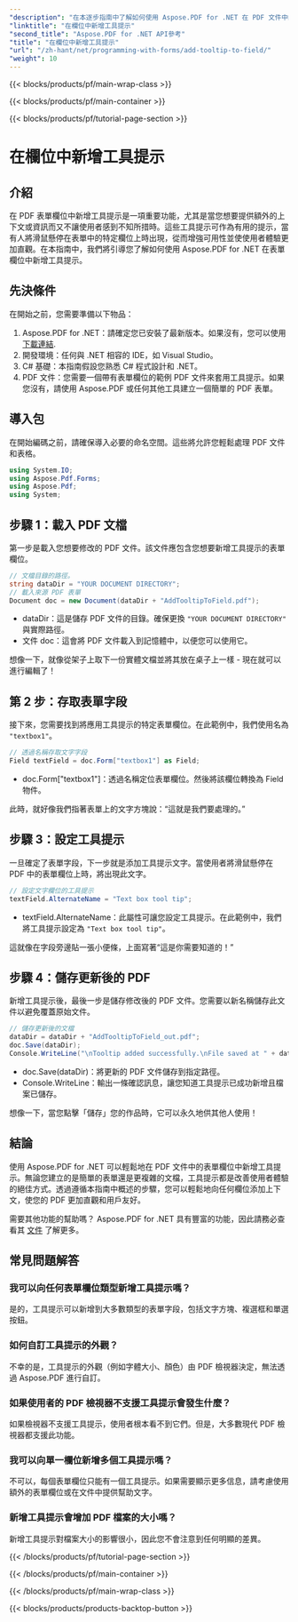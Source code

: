 ```yaml
---
"description": "在本逐步指南中了解如何使用 Aspose.PDF for .NET 在 PDF 文件中的表單欄位中新增工具提示。提高可用性和使用者體驗。"
"linktitle": "在欄位中新增工具提示"
"second_title": "Aspose.PDF for .NET API參考"
"title": "在欄位中新增工具提示"
"url": "/zh-hant/net/programming-with-forms/add-tooltip-to-field/"
"weight": 10
---
```


{{< blocks/products/pf/main-wrap-class >}}

{{< blocks/products/pf/main-container >}}

{{< blocks/products/pf/tutorial-page-section >}}

# 在欄位中新增工具提示

## 介紹

在 PDF 表單欄位中新增工具提示是一項重要功能，尤其是當您想要提供額外的上下文或資訊而又不讓使用者感到不知所措時。這些工具提示可作為有用的提示，當有人將滑鼠懸停在表單中的特定欄位上時出現，從而增強可用性並使使用者體驗更加直觀。在本指南中，我們將引導您了解如何使用 Aspose.PDF for .NET 在表單欄位中新增工具提示。

## 先決條件

在開始之前，您需要準備以下物品：

1. Aspose.PDF for .NET：請確定您已安裝了最新版本。如果沒有，您可以使用 [下載連結](https://releases。aspose.com/pdf/net/).
2. 開發環境：任何與 .NET 相容的 IDE，如 Visual Studio。
3. C# 基礎：本指南假設您熟悉 C# 程式設計和 .NET。
4. PDF 文件：您需要一個帶有表單欄位的範例 PDF 文件來套用工具提示。如果您沒有，請使用 Aspose.PDF 或任何其他工具建立一個簡單的 PDF 表單。

## 導入包

在開始編碼之前，請確保導入必要的命名空間。這些將允許您輕鬆處理 PDF 文件和表格。

```csharp
using System.IO;
using Aspose.Pdf.Forms;
using Aspose.Pdf;
using System;
```

## 步驟 1：載入 PDF 文檔

第一步是載入您想要修改的 PDF 文件。該文件應包含您想要新增工具提示的表單欄位。

```csharp
// 文檔目錄的路徑。
string dataDir = "YOUR DOCUMENT DIRECTORY";
// 載入來源 PDF 表單
Document doc = new Document(dataDir + "AddTooltipToField.pdf");
```

- dataDir：這是儲存 PDF 文件的目錄。確保更換 `"YOUR DOCUMENT DIRECTORY"` 與實際路徑。
- 文件 doc：這會將 PDF 文件載入到記憶體中，以便您可以使用它。

想像一下，就像從架子上取下一份實體文檔並將其放在桌子上一樣 - 現在就可以進行編輯了！

## 第 2 步：存取表單字段

接下來，您需要找到將應用工具提示的特定表單欄位。在此範例中，我們使用名為 `"textbox1"`。

```csharp
// 透過名稱存取文字字段
Field textField = doc.Form["textbox1"] as Field;
```

- doc.Form["textbox1"]：透過名稱定位表單欄位。然後將該欄位轉換為 Field 物件。
  
此時，就好像我們指著表單上的文字方塊說：“這就是我們要處理的。”

## 步驟 3：設定工具提示

一旦確定了表單字段，下一步就是添加工具提示文字。當使用者將滑鼠懸停在 PDF 中的表單欄位上時，將出現此文字。

```csharp
// 設定文字欄位的工具提示
textField.AlternateName = "Text box tool tip";
```

- textField.AlternateName：此屬性可讓您設定工具提示。在此範例中，我們將工具提示設定為 `"Text box tool tip"`。

這就像在字段旁邊貼一張小便條，上面寫著“這是你需要知道的！”

## 步驟 4：儲存更新後的 PDF

新增工具提示後，最後一步是儲存修改後的 PDF 文件。您需要以新名稱儲存此文件以避免覆蓋原始文件。

```csharp
// 儲存更新後的文檔
dataDir = dataDir + "AddTooltipToField_out.pdf";
doc.Save(dataDir);
Console.WriteLine("\nTooltip added successfully.\nFile saved at " + dataDir);
```

- doc.Save(dataDir)：將更新的 PDF 文件儲存到指定路徑。
- Console.WriteLine：輸出一條確認訊息，讓您知道工具提示已成功新增且檔案已儲存。

想像一下，當您點擊「儲存」您的作品時，它可以永久地供其他人使用！

## 結論

使用 Aspose.PDF for .NET 可以輕鬆地在 PDF 文件中的表單欄位中新增工具提示。無論您建立的是簡單的表單還是更複雜的文檔，工具提示都是改善使用者體驗的絕佳方式。透過遵循本指南中概述的步驟，您可以輕鬆地向任何欄位添加上下文，使您的 PDF 更加直觀和用戶友好。

需要其他功能的幫助嗎？ Aspose.PDF for .NET 具有豐富的功能，因此請務必查看其 [文件](https://reference.aspose.com/pdf/net/) 了解更多。

## 常見問題解答

### 我可以向任何表單欄位類型新增工具提示嗎？  
是的，工具提示可以新增到大多數類型的表單字段，包括文字方塊、複選框和單選按鈕。

### 如何自訂工具提示的外觀？  
不幸的是，工具提示的外觀（例如字體大小、顏色）由 PDF 檢視器決定，無法透過 Aspose.PDF 進行自訂。

### 如果使用者的 PDF 檢視器不支援工具提示會發生什麼？  
如果檢視器不支援工具提示，使用者根本看不到它們。但是，大多數現代 PDF 檢視器都支援此功能。

### 我可以向單一欄位新增多個工具提示嗎？  
不可以，每個表單欄位只能有一個工具提示。如果需要顯示更多信息，請考慮使用額外的表單欄位或在文件中提供幫助文字。

### 新增工具提示會增加 PDF 檔案的大小嗎？  
新增工具提示對檔案大小的影響很小，因此您不會注意到任何明顯的差異。

{{< /blocks/products/pf/tutorial-page-section >}}

{{< /blocks/products/pf/main-container >}}

{{< /blocks/products/pf/main-wrap-class >}}

{{< blocks/products/products-backtop-button >}}
